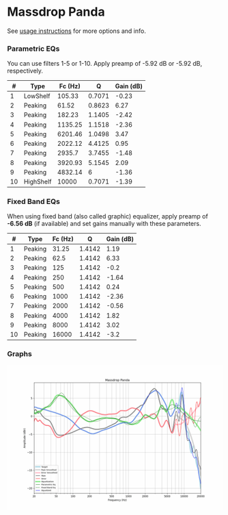 # Massdrop Panda
See [usage instructions](https://github.com/jaakkopasanen/AutoEq#usage) for more options and info.

### Parametric EQs
You can use filters 1-5 or 1-10. Apply preamp of -5.92 dB or -5.92 dB, respectively.

|   # | Type      |   Fc (Hz) |      Q |   Gain (dB) |
|-----|-----------|-----------|--------|-------------|
|   1 | LowShelf  |    105.33 | 0.7071 |       -0.23 |
|   2 | Peaking   |     61.52 | 0.8623 |        6.27 |
|   3 | Peaking   |    182.23 | 1.1405 |       -2.42 |
|   4 | Peaking   |   1135.25 | 1.1518 |       -2.36 |
|   5 | Peaking   |   6201.46 | 1.0498 |        3.47 |
|   6 | Peaking   |   2022.12 | 4.4125 |        0.95 |
|   7 | Peaking   |   2935.7  | 3.7455 |       -1.48 |
|   8 | Peaking   |   3920.93 | 5.1545 |        2.09 |
|   9 | Peaking   |   4832.14 | 6      |       -1.36 |
|  10 | HighShelf |  10000    | 0.7071 |       -1.39 |

### Fixed Band EQs
When using fixed band (also called graphic) equalizer, apply preamp of **-6.56 dB** (if available) and set gains manually with these parameters.

|   # | Type    |   Fc (Hz) |      Q |   Gain (dB) |
|-----|---------|-----------|--------|-------------|
|   1 | Peaking |     31.25 | 1.4142 |        1.19 |
|   2 | Peaking |     62.5  | 1.4142 |        6.33 |
|   3 | Peaking |    125    | 1.4142 |       -0.2  |
|   4 | Peaking |    250    | 1.4142 |       -1.64 |
|   5 | Peaking |    500    | 1.4142 |        0.24 |
|   6 | Peaking |   1000    | 1.4142 |       -2.36 |
|   7 | Peaking |   2000    | 1.4142 |       -0.56 |
|   8 | Peaking |   4000    | 1.4142 |        1.82 |
|   9 | Peaking |   8000    | 1.4142 |        3.02 |
|  10 | Peaking |  16000    | 1.4142 |       -3.2  |

### Graphs
![](./Massdrop%20Panda.png)
